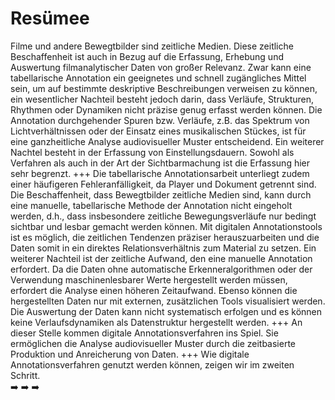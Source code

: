 # Resümee

Filme und andere Bewegtbilder sind zeitliche Medien. Diese zeitliche Beschaffenheit ist auch in Bezug auf die Erfassung, Erhebung und Auswertung filmanalytischer Daten von großer Relevanz. Zwar kann eine tabellarische Annotation ein geeignetes und schnell zugängliches Mittel sein, um auf bestimmte deskriptive Beschreibungen verweisen zu können, ein wesentlicher Nachteil besteht jedoch darin, dass Verläufe, Strukturen, Rhythmen oder Dynamiken nicht präzise genug erfasst werden können.
Die Annotation durchgehender Spuren bzw. Verläufe, z.B. das Spektrum von Lichtverhältnissen oder der Einsatz eines musikalischen Stückes, ist für eine ganzheitliche Analyse audiovisueller Muster entscheidend.
Ein weiterer Nachtel besteht in der Erfassung von Einstellungsdauern. Sowohl als Verfahren als auch in der Art der Sichtbarmachung ist die Erfassung hier sehr begrenzt. 
+++
Die tabellarische Annotationsarbeit unterliegt zudem einer häufigeren Fehleranfälligkeit, da Player und Dokument getrennt sind. Die Beschaffenheit, dass Bewegtbilder zeitliche Medien sind, kann durch eine manuelle, tabellarische Methode der Annotation nicht eingeholt werden, d.h., dass insbesondere zeitliche Bewegungsverläufe nur bedingt sichtbar und lesbar gemacht werden können. Mit digitalen Annotationstools ist es möglich, die zeitlichen Tendenzen präziser herauszuarbeiten und die Daten somit in ein direktes Relationsverhältnis zum Material zu setzen.
Ein weiterer Nachteil ist der zeitliche Aufwand, den eine manuelle Annotation erfordert. Da die Daten ohne automatische Erkenneralgorithmen oder der Verwendung maschinenlesbarer Werte hergestellt werden müssen, erfordert die Analyse einen höheren Zeitaufwand. Ebenso können die hergestellten Daten nur mit externen, zusätzlichen Tools visualisiert werden.
Die Auswertung der Daten kann nicht systematisch erfolgen und es können keine Verlaufsdynamiken als Datenstruktur hergestellt werden.
+++
An dieser Stelle kommen digitale Annotationsverfahren ins Spiel. Sie ermöglichen die Analyse audiovisueller Muster durch die zeitbasierte Produktion und Anreicherung von Daten.
+++
Wie digitale Annotationsverfahren genutzt werden können, zeigen wir im zweiten Schritt. <br>
 ➡️ ➡️ ➡️
